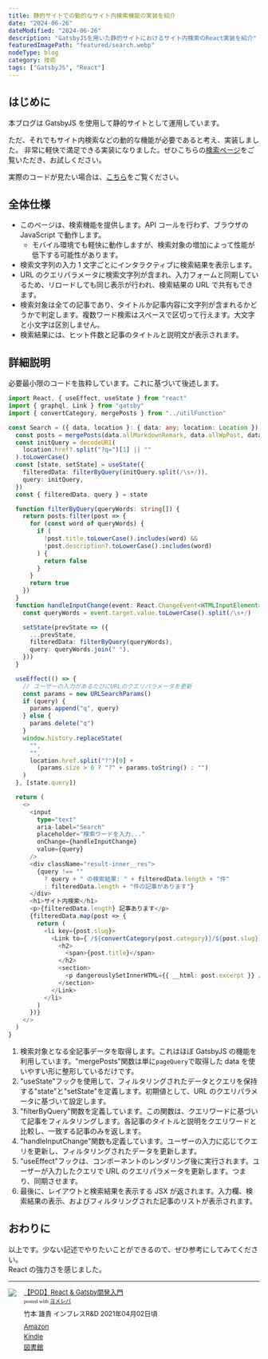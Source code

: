 ```yaml
---
title: 静的サイトでの動的なサイト内検索機能の実装を紹介
date: "2024-06-26"
dateModified: "2024-06-26"
description: "GatsbyJSを用いた静的サイトにおけるサイト内検索のReact実装を紹介"
featuredImagePath: "featured/search.webp"
nodeType: blog
category: 技術
tags: ["GatsbyJS", "React"]
---
```


## はじめに

本ブログは GatsbyJS を使用して静的サイトとして運用しています。

ただ、それでもサイト内検索などの動的な機能が必要であると考え、実装しました。
非常に軽快で満足できる実装になりました。ぜひこちらの<a href="/search" target="_brank">検索ページ</a>をご覧いただき、お試しください。

実際のコードが見たい場合は、<a href="https://github.com/nisioka/sun0range.com/blob/master/src/pages/search.tsx" target="_blank">こちら</a>をご覧ください。

## 全体仕様

- このページは、検索機能を提供します。API コールを行わず、ブラウザの JavaScript で動作します。
  - モバイル環境でも軽快に動作しますが、検索対象の増加によって性能が低下する可能性があります。
- 検索文字列の入力 1 文字ごとにインタラクティブに検索結果を表示します。
- URL のクエリパラメータに検索文字列が含まれ、入力フォームと同期しているため、リロードしても同じ表示が行われ、検索結果の URL で共有もできます。
- 検索対象は全ての記事であり、タイトルか記事内容に文字列が含まれるかどうかで判定します。複数ワード検索はスペースで区切って行えます。大文字と小文字は区別しません。
- 検索結果には、ヒット件数と記事のタイトルと説明文が表示されます。

## 詳細説明

必要最小限のコードを抜粋しています。これに基づいて後述します。

```typescript
import React, { useEffect, useState } from "react"
import { graphql, Link } from "gatsby"
import { convertCategory, mergePosts } from "../utilFunction"

const Search = ({ data, location }: { data: any; location: Location }) => {
  const posts = mergePosts(data.allMarkdownRemark, data.allWpPost, data.allFile)
  const initQuery = decodeURI(
    location.href?.split("?q=")[1] || ""
  ).toLowerCase()
  const [state, setState] = useState({
    filteredData: filterByQuery(initQuery.split(/\s+/)),
    query: initQuery,
  })
  const { filteredData, query } = state

  function filterByQuery(queryWords: string[]) {
    return posts.filter(post => {
      for (const word of queryWords) {
        if (
          !post.title.toLowerCase().includes(word) &&
          !post.description?.toLowerCase().includes(word)
        ) {
          return false
        }
      }
      return true
    })
  }
  function handleInputChange(event: React.ChangeEvent<HTMLInputElement>) {
    const queryWords = event.target.value.toLowerCase().split(/\s+/)

    setState(prevState => ({
      ...prevState,
      filteredData: filterByQuery(queryWords),
      query: queryWords.join(" "),
    }))
  }

  useEffect(() => {
    // ユーザーの入力があるたびにURLのクエリパラメータを更新
    const params = new URLSearchParams()
    if (query) {
      params.append("q", query)
    } else {
      params.delete("q")
    }
    window.history.replaceState(
      "",
      "",
      location.href.split("?")[0] +
        (params.size > 0 ? "?" + params.toString() : "")
    )
  }, [state.query])

  return (
    <>
      <input
        type="text"
        aria-label="Search"
        placeholder="検索ワードを入力..."
        onChange={handleInputChange}
        value={query}
      />
      <div className="result-inner__res">
        {query !== ""
          ? query + " の検索結果: " + filteredData.length + "件"
          : filteredData.length + "件の記事があります"}
      </div>
      <h1>サイト内検索</h1>
      <p>{filteredData.length} 記事あります</p>
      {filteredData.map(post => {
        return (
          <li key={post.slug}>
            <Link to={`/${convertCategory(post.category)}/${post.slug}`}>
              <h2>
                <span>{post.title}</span>
              </h2>
              <section>
                <p dangerouslySetInnerHTML={{ __html: post.excerpt }} />
              </section>
            </Link>
          </li>
        )
      })}
    </>
  )
}
```

1. 検索対象となる全記事データを取得します。これはほぼ GatsbyJS の機能を利用しています。"mergePosts"関数は単に`pageQuery`で取得した data を使いやすい形に整形しているだけです。
2. "useState"フックを使用して、フィルタリングされたデータとクエリを保持する"state"と"setState"を定義します。初期値として、URL のクエリパラメータに基づいて設定します。
3. "filterByQuery"関数を定義しています。この関数は、クエリワードに基づいて記事をフィルタリングします。各記事のタイトルと説明をクエリワードと比較し、一致する記事のみを返します。
4. "handleInputChange"関数も定義しています。ユーザーの入力に応じてクエリを更新し、フィルタリングされたデータを更新します。
5. "useEffect"フックは、コンポーネントのレンダリング後に実行されます。ユーザーが入力したクエリで URL のクエリパラメータを更新します。つまり、同期させます。
6. 最後に、レイアウトと検索結果を表示する JSX が返されます。入力欄、検索結果の表示、およびフィルタリングされた記事のリストが表示されます。

## おわりに

以上です。少ない記述でやりたいことができるので、ぜひ参考にしてみてください。  
React の強力さを感じました。

---

<div class="booklink-box" style="text-align:left;padding-bottom:20px;font-size:small;zoom: 1;overflow: hidden;"><div class="booklink-image" style="float:left;margin:0 15px 10px 0;"><a href="" target="_blank" rel="nofollow" ><img src="https://thumbnail.image.rakuten.co.jp/@0_mall/book/cabinet/9546/9784844379546.jpg?_ex=200x200" style="border: none;" /></a></div><div class="booklink-info" style="line-height:120%;zoom: 1;overflow: hidden;"><div class="booklink-name" style="margin-bottom:10px;line-height:120%"><a href="" target="_blank" rel="nofollow" >【POD】React & Gatsby開発入門</a><div class="booklink-powered-date" style="font-size:8pt;margin-top:5px;font-family:verdana;line-height:120%">posted with <a href="https://yomereba.com" rel="nofollow" target="_blank">ヨメレバ</a></div></div><div class="booklink-detail" style="margin-bottom:5px;">竹本 雄貴 インプレスR&D 2021年04月02日頃    </div><div class="booklink-link2" style="margin-top:10px;"><div class="shoplinkamazon" style="margin:5px 0"><a href="//af.moshimo.com/af/c/click?a_id=1041250&p_id=170&pc_id=185&pl_id=4062&s_v=b5Rz2P0601xu&url=https%3A%2F%2Fwww.amazon.co.jp%2Fexec%2Fobidos%2FASIN%2F4844379542" target="_blank" rel="nofollow" >Amazon</a></div><div class="shoplinkkindle" style="margin:5px 0"><a href="//af.moshimo.com/af/c/click?a_id=1041250&p_id=170&pc_id=185&pl_id=4062&s_v=b5Rz2P0601xu&url=https%3A%2F%2Fwww.amazon.co.jp%2Fgp%2Fsearch%3Fkeywords%3D%25E3%2580%2590POD%25E3%2580%2591React%2520%2526%2520Gatsby%25E9%2596%258B%25E7%2599%25BA%25E5%2585%25A5%25E9%2596%2580%26__mk_ja_JP%3D%2583J%2583%255E%2583J%2583i%26url%3Dnode%253D2275256051" target="_blank" rel="nofollow" >Kindle</a></div>                               	   	   	  	  <div class="shoplinktoshokan" style="margin:5px 0"><a href="http://calil.jp/book/4844379542" target="_blank" rel="nofollow" >図書館</a></div>	</div></div><div class="booklink-footer" style="clear: left"></div></div>
